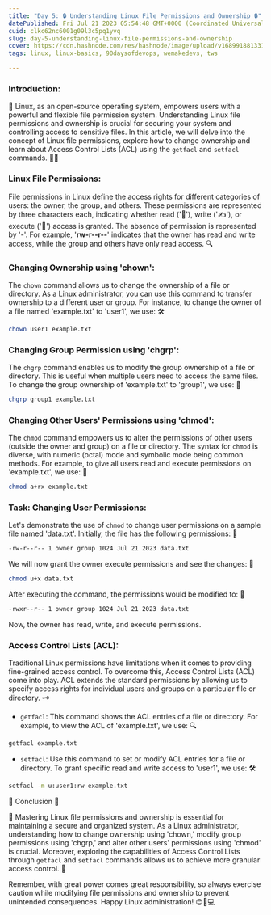 ```yaml
---
title: "Day 5: 🔒 Understanding Linux File Permissions and Ownership 🔒"
datePublished: Fri Jul 21 2023 05:54:48 GMT+0000 (Coordinated Universal Time)
cuid: clkc62nc6001g09l3c5pq1yvq
slug: day-5-understanding-linux-file-permissions-and-ownership
cover: https://cdn.hashnode.com/res/hashnode/image/upload/v1689918813318/b5bef1c8-317a-4609-95f6-d002b4a5005b.png
tags: linux, linux-basics, 90daysofdevops, wemakedevs, tws

---
```


### Introduction:

🚀 Linux, as an open-source operating system, empowers users with a powerful and flexible file permission system. Understanding Linux file permissions and ownership is crucial for securing your system and controlling access to sensitive files. In this article, we will delve into the concept of Linux file permissions, explore how to change ownership and learn about Access Control Lists (ACL) using the `getfacl` and `setfacl` commands. 🕵️‍♂️

### Linux File Permissions:

File permissions in Linux define the access rights for different categories of users: the owner, the group, and others. These permissions are represented by three characters each, indicating whether read ('📖'), write ('✍️'), or execute ('🏃') access is granted. The absence of permission is represented by '-'. For example, '**rw-r--r--**' indicates that the owner has read and write access, while the group and others have only read access. 🔍

### Changing Ownership using 'chown':

The `chown` command allows us to change the ownership of a file or directory. As a Linux administrator, you can use this command to transfer ownership to a different user or group. For instance, to change the owner of a file named 'example.txt' to 'user1', we use: 🛠️

```bash
chown user1 example.txt
```

### Changing Group Permission using 'chgrp':

The `chgrp` command enables us to modify the group ownership of a file or directory. This is useful when multiple users need to access the same files. To change the group ownership of 'example.txt' to 'group1', we use: 🙌

```bash
chgrp group1 example.txt
```

### Changing Other Users' Permissions using 'chmod':

The `chmod` command empowers us to alter the permissions of other users (outside the owner and group) on a file or directory. The syntax for `chmod` is diverse, with numeric (octal) mode and symbolic mode being common methods. For example, to give all users read and execute permissions on 'example.txt', we use: 🔄

```bash
chmod a+rx example.txt
```

### Task: Changing User Permissions:

Let's demonstrate the use of `chmod` to change user permissions on a sample file named 'data.txt'. Initially, the file has the following permissions: 📄

```bash
-rw-r--r-- 1 owner group 1024 Jul 21 2023 data.txt
```

We will now grant the owner execute permissions and see the changes: 🚀

```bash
chmod u+x data.txt
```

After executing the command, the permissions would be modified to: 🎉

```bash
-rwxr--r-- 1 owner group 1024 Jul 21 2023 data.txt
```

Now, the owner has read, write, and execute permissions.

### Access Control Lists (ACL):

Traditional Linux permissions have limitations when it comes to providing fine-grained access control. To overcome this, Access Control Lists (ACL) come into play. ACL extends the standard permissions by allowing us to specify access rights for individual users and groups on a particular file or directory. 🗝️

* `getfacl`: This command shows the ACL entries of a file or directory. For example, to view the ACL of 'example.txt', we use: 🔍
    

```bash
getfacl example.txt
```

* `setfacl`: Use this command to set or modify ACL entries for a file or directory. To grant specific read and write access to 'user1', we use: 🛠️
    

```bash
setfacl -m u:user1:rw example.txt
```

🎉 Conclusion 🎉

🚀 Mastering Linux file permissions and ownership is essential for maintaining a secure and organized system. As a Linux administrator, understanding how to change ownership using 'chown,' modify group permissions using 'chgrp,' and alter other users' permissions using 'chmod' is crucial. Moreover, exploring the capabilities of Access Control Lists through `getfacl` and `setfacl` commands allows us to achieve more granular access control. 🌟

Remember, with great power comes great responsibility, so always exercise caution while modifying file permissions and ownership to prevent unintended consequences. Happy Linux administration! 😊🐧💻